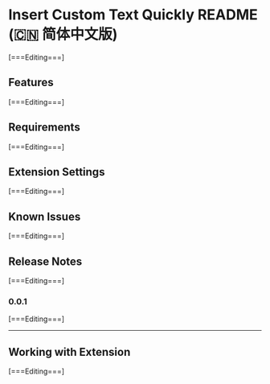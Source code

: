 # Insert Custom Text Quickly README (:cn: 简体中文版)



[===Editing===]


## Features

[===Editing===]


## Requirements

[===Editing===]


## Extension Settings

[===Editing===]


## Known Issues

[===Editing===]


## Release Notes

[===Editing===]


### 0.0.1

[===Editing===]

--------------------------------------------

## Working with Extension

[===Editing===]